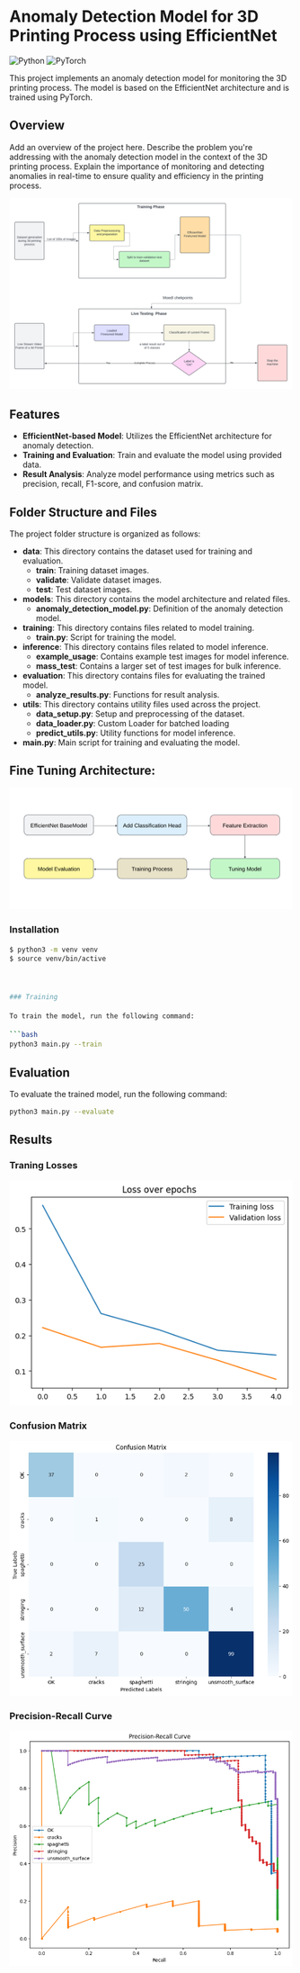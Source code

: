 # Anomaly Detection Model for 3D Printing Process using EfficientNet

![Python](https://img.shields.io/badge/Python-3.11%2B-blue)
![PyTorch](https://img.shields.io/badge/PyTorch-2.3.0%2B-orange)

<!---
(![License](https://img.shields.io/badge/License-MIT-green))
-->

This project implements an anomaly detection model for monitoring the 3D printing process. The model is based on the EfficientNet architecture and is trained using PyTorch.

## Overview

Add an overview of the project here. Describe the problem you're addressing with the anomaly detection model in the context of the 3D printing process. Explain the importance of monitoring and detecting anomalies in real-time to ensure quality and efficiency in the printing process.

![Alt process_overview](assets/process_overview.png)

## Features

- **EfficientNet-based Model**: Utilizes the EfficientNet architecture for anomaly detection.
- **Training and Evaluation**: Train and evaluate the model using provided data.
- **Result Analysis**: Analyze model performance using metrics such as precision, recall, F1-score, and confusion matrix.

## Folder Structure and Files

The project folder structure is organized as follows:

- **data**: This directory contains the dataset used for training and evaluation.
  - **train**: Training dataset images.
  - **validate**: Validate dataset images.
  - **test**: Test dataset images.
- **models**: This directory contains the model architecture and related files.
  - **anomaly_detection_model.py**: Definition of the anomaly detection model.
- **training**: This directory contains files related to model training.
  - **train.py**: Script for training the model.
- **inference**: This directory contains files related to model inference.
  - **example_usage**: Contains example test images for model inference.
  - **mass_test**: Contains a larger set of test images for bulk inference.
- **evaluation**: This directory contains files for evaluating the trained model.
  - **analyze_results.py**: Functions for result analysis.
- **utils**: This directory contains utility files used across the project.
  - **data_setup.py**: Setup and preprocessing of the dataset.
  - **data_loader.py**: Custom Loader for batched loading
  - **predict_utils.py**: Utility functions for model inference.
- **main.py**: Main script for training and evaluating the model.


## Fine Tuning Architecture: 
![Alt finetuning](assets/finetuning.png)

### Installation

````bash
$ python3 -m venv venv
$ source venv/bin/active



### Training

To train the model, run the following command:

```bash
python3 main.py --train
````

## Evaluation

To evaluate the trained model, run the following command:

```bash
python3 main.py --evaluate
```

## Results

### Traning Losses

![Alt Train Loss](assets/loss.png)

### Confusion Matrix

![Alt Confusion Matrix](assets/confusion_matrix.png)

### Precision-Recall Curve

![Alt Precision-Recall Curve](assets/prc.png)
